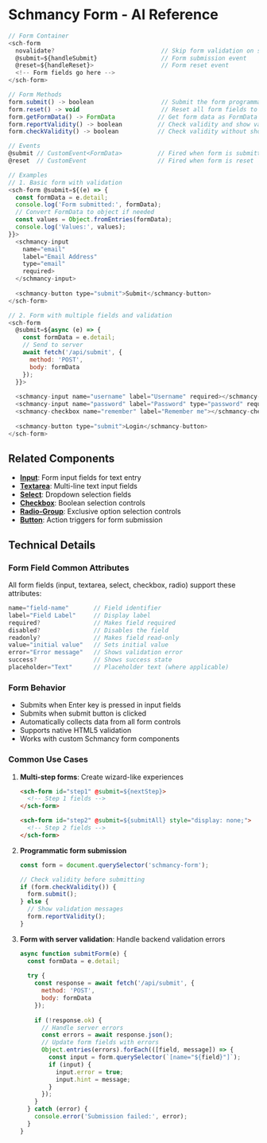 # Schmancy Form - AI Reference

```js
// Form Container
<sch-form
  novalidate?                              // Skip form validation on submit
  @submit=${handleSubmit}                  // Form submission event
  @reset=${handleReset}>                   // Form reset event
  <!-- Form fields go here -->
</sch-form>

// Form Methods
form.submit() -> boolean                   // Submit the form programmatically
form.reset() -> void                       // Reset all form fields to default values
form.getFormData() -> FormData            // Get form data as FormData object
form.reportValidity() -> boolean          // Check validity and show validation messages
form.checkValidity() -> boolean           // Check validity without showing messages

// Events
@submit // CustomEvent<FormData>          // Fired when form is submitted
@reset  // CustomEvent                    // Fired when form is reset

// Examples
// 1. Basic form with validation
<sch-form @submit=${(e) => {
  const formData = e.detail;
  console.log('Form submitted:', formData);
  // Convert FormData to object if needed
  const values = Object.fromEntries(formData);
  console.log('Values:', values);
}}>
  <schmancy-input 
    name="email"
    label="Email Address"
    type="email"
    required>
  </schmancy-input>
  
  <schmancy-button type="submit">Submit</schmancy-button>
</sch-form>

// 2. Form with multiple fields and validation
<sch-form 
  @submit=${async (e) => {
    const formData = e.detail;
    // Send to server
    await fetch('/api/submit', {
      method: 'POST',
      body: formData
    });
  }}>
  
  <schmancy-input name="username" label="Username" required></schmancy-input>
  <schmancy-input name="password" label="Password" type="password" required></schmancy-input>
  <schmancy-checkbox name="remember" label="Remember me"></schmancy-checkbox>
  
  <schmancy-button type="submit">Login</schmancy-button>
</sch-form>
```

## Related Components
- **[Input](./input.md)**: Form input fields for text entry
- **[Textarea](./textarea.md)**: Multi-line text input fields
- **[Select](./select.md)**: Dropdown selection fields
- **[Checkbox](./checkbox.md)**: Boolean selection controls
- **[Radio-Group](./radio-group.md)**: Exclusive option selection controls
- **[Button](./button.md)**: Action triggers for form submission

## Technical Details

### Form Field Common Attributes
All form fields (input, textarea, select, checkbox, radio) support these attributes:
```js
name="field-name"       // Field identifier
label="Field Label"     // Display label
required?               // Makes field required
disabled?               // Disables the field
readonly?               // Makes field read-only
value="initial value"   // Sets initial value
error="Error message"   // Shows validation error
success?                // Shows success state
placeholder="Text"      // Placeholder text (where applicable)
```

### Form Behavior
- Submits when Enter key is pressed in input fields
- Submits when submit button is clicked
- Automatically collects data from all form controls
- Supports native HTML5 validation
- Works with custom Schmancy form components

### Common Use Cases

1. **Multi-step forms**: Create wizard-like experiences
   ```html
   <sch-form id="step1" @submit=${nextStep}>
     <!-- Step 1 fields -->
   </sch-form>
   
   <sch-form id="step2" @submit=${submitAll} style="display: none;">
     <!-- Step 2 fields -->
   </sch-form>
   ```

2. **Programmatic form submission**
   ```js
   const form = document.querySelector('schmancy-form');
   
   // Check validity before submitting
   if (form.checkValidity()) {
     form.submit();
   } else {
     // Show validation messages
     form.reportValidity();
   }
   ```

3. **Form with server validation**: Handle backend validation errors
   ```js
   async function submitForm(e) {
     const formData = e.detail;
     
     try {
       const response = await fetch('/api/submit', {
         method: 'POST',
         body: formData
       });
       
       if (!response.ok) {
         // Handle server errors
         const errors = await response.json();
         // Update form fields with errors
         Object.entries(errors).forEach(([field, message]) => {
           const input = form.querySelector(`[name="${field}"]`);
           if (input) {
             input.error = true;
             input.hint = message;
           }
         });
       }
     } catch (error) {
       console.error('Submission failed:', error);
     }
   }
   ```